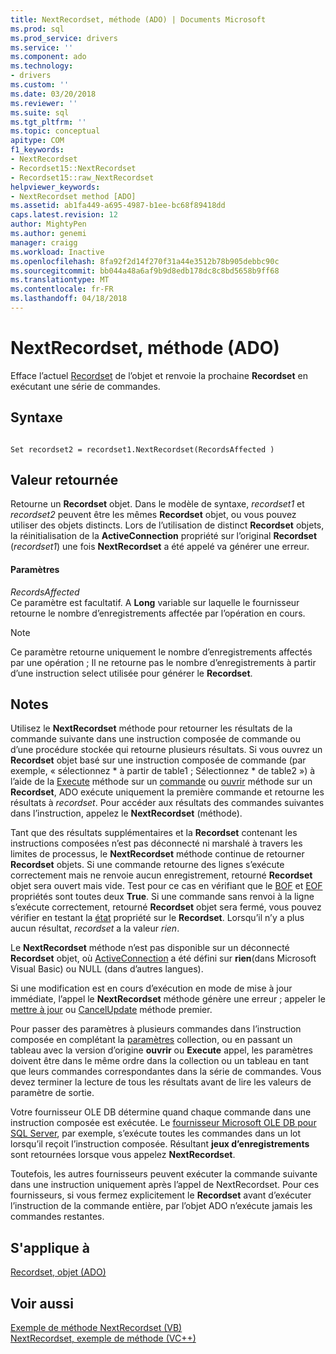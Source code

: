 ```yaml
---
title: NextRecordset, méthode (ADO) | Documents Microsoft
ms.prod: sql
ms.prod_service: drivers
ms.service: ''
ms.component: ado
ms.technology:
- drivers
ms.custom: ''
ms.date: 03/20/2018
ms.reviewer: ''
ms.suite: sql
ms.tgt_pltfrm: ''
ms.topic: conceptual
apitype: COM
f1_keywords:
- NextRecordset
- Recordset15::NextRecordset
- Recordset15::raw_NextRecordset
helpviewer_keywords:
- NextRecordset method [ADO]
ms.assetid: ab1fa449-a695-4987-b1ee-bc68f89418dd
caps.latest.revision: 12
author: MightyPen
ms.author: genemi
manager: craigg
ms.workload: Inactive
ms.openlocfilehash: 8fa92f2d14f270f31a44e3512b78b905debbc90c
ms.sourcegitcommit: bb044a48a6af9b9d8edb178dc8c8bd5658b9ff68
ms.translationtype: MT
ms.contentlocale: fr-FR
ms.lasthandoff: 04/18/2018
---
```

# <a name="nextrecordset-method-ado"></a>NextRecordset, méthode (ADO)
Efface l’actuel [Recordset](../../../ado/reference/ado-api/recordset-object-ado.md) de l’objet et renvoie la prochaine **Recordset** en exécutant une série de commandes.  
  
## <a name="syntax"></a>Syntaxe  
  
```  
  
Set recordset2 = recordset1.NextRecordset(RecordsAffected )  
```  
  
## <a name="return-value"></a>Valeur retournée  
 Retourne un **Recordset** objet. Dans le modèle de syntaxe, *recordset1* et *recordset2* peuvent être les mêmes **Recordset** objet, ou vous pouvez utiliser des objets distincts. Lors de l’utilisation de distinct **Recordset** objets, la réinitialisation de la **ActiveConnection** propriété sur l’original **Recordset** (*recordset1*) une fois **NextRecordset** a été appelé va générer une erreur.  
  
#### <a name="parameters"></a>Paramètres  
 *RecordsAffected*  
 Ce paramètre est facultatif. A **Long** variable sur laquelle le fournisseur retourne le nombre d’enregistrements affectée par l’opération en cours.  
  
> [!NOTE]
>  Ce paramètre retourne uniquement le nombre d’enregistrements affectés par une opération ; Il ne retourne pas le nombre d’enregistrements à partir d’une instruction select utilisée pour générer le **Recordset**.  
  
## <a name="remarks"></a>Notes  
 Utilisez le **NextRecordset** méthode pour retourner les résultats de la commande suivante dans une instruction composée de commande ou d’une procédure stockée qui retourne plusieurs résultats. Si vous ouvrez un **Recordset** objet basé sur une instruction composée de commande (par exemple, « sélectionnez \* à partir de table1 ; Sélectionnez \* de table2 ») à l’aide de la [Execute](../../../ado/reference/ado-api/execute-method-ado-command.md) méthode sur un [commande](../../../ado/reference/ado-api/command-object-ado.md) ou [ouvrir](../../../ado/reference/ado-api/open-method-ado-recordset.md) méthode sur un **Recordset**, ADO exécute uniquement la première commande et retourne les résultats à *recordset*. Pour accéder aux résultats des commandes suivantes dans l’instruction, appelez le **NextRecordset** (méthode).  
  
 Tant que des résultats supplémentaires et la **Recordset** contenant les instructions composées n’est pas déconnecté ni marshalé à travers les limites de processus, le **NextRecordset** méthode continue de retourner **Recordset** objets. Si une commande retourne des lignes s’exécute correctement mais ne renvoie aucun enregistrement, retourné **Recordset** objet sera ouvert mais vide. Test pour ce cas en vérifiant que le [BOF](../../../ado/reference/ado-api/bof-eof-properties-ado.md) et [EOF](../../../ado/reference/ado-api/bof-eof-properties-ado.md) propriétés sont toutes deux **True**. Si une commande sans renvoi à la ligne s’exécute correctement, retourné **Recordset** objet sera fermé, vous pouvez vérifier en testant la [état](../../../ado/reference/ado-api/state-property-ado.md) propriété sur le **Recordset**. Lorsqu’il n’y a plus aucun résultat, *recordset* a la valeur *rien*.  
  
 Le **NextRecordset** méthode n’est pas disponible sur un déconnecté **Recordset** objet, où [ActiveConnection](../../../ado/reference/ado-api/activeconnection-property-ado.md) a été défini sur **rien**(dans Microsoft Visual Basic) ou NULL (dans d’autres langues).  
  
 Si une modification est en cours d’exécution en mode de mise à jour immédiate, l’appel le **NextRecordset** méthode génère une erreur ; appeler le [mettre à jour](../../../ado/reference/ado-api/update-method.md) ou [CancelUpdate](../../../ado/reference/ado-api/cancelupdate-method-ado.md) méthode premier.  
  
 Pour passer des paramètres à plusieurs commandes dans l’instruction composée en complétant la [paramètres](../../../ado/reference/ado-api/parameters-collection-ado.md) collection, ou en passant un tableau avec la version d’origine **ouvrir** ou **Execute** appel, les paramètres doivent être dans le même ordre dans la collection ou un tableau en tant que leurs commandes correspondantes dans la série de commandes. Vous devez terminer la lecture de tous les résultats avant de lire les valeurs de paramètre de sortie.  
  
 Votre fournisseur OLE DB détermine quand chaque commande dans une instruction composée est exécutée. Le [fournisseur Microsoft OLE DB pour SQL Server](../../../ado/guide/appendixes/microsoft-ole-db-provider-for-sql-server.md), par exemple, s’exécute toutes les commandes dans un lot lorsqu’il reçoit l’instruction composée. Résultant **jeux d’enregistrements** sont retournées lorsque vous appelez **NextRecordset**.  
  
 Toutefois, les autres fournisseurs peuvent exécuter la commande suivante dans une instruction uniquement après l’appel de NextRecordset. Pour ces fournisseurs, si vous fermez explicitement le **Recordset** avant d’exécuter l’instruction de la commande entière, par l’objet ADO n’exécute jamais les commandes restantes.  
  
## <a name="applies-to"></a>S'applique à  
 [Recordset, objet (ADO)](../../../ado/reference/ado-api/recordset-object-ado.md)  
  
## <a name="see-also"></a>Voir aussi  
 [Exemple de méthode NextRecordset (VB)](../../../ado/reference/ado-api/nextrecordset-method-example-vb.md)   
 [NextRecordset, exemple de méthode (VC++)](../../../ado/reference/ado-api/nextrecordset-method-example-vc.md)   
